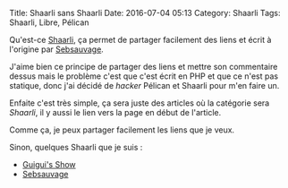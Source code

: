 Title: Shaarli sans Shaarli
Date: 2016-07-04 05:13
Category: Shaarli
Tags: Shaarli, Libre, Pélican

Qu'est-ce [Shaarli](https://www.shaarli.fr/my.php), ça permet de partager facilement des liens et écrit à l'origine par [Sebsauvage](http://sebsauvage.net/).

J'aime bien ce principe de partager des liens et mettre son commentaire dessus mais le problème c'est que c'est écrit en PHP et que ce n'est pas statique, donc j'ai décidé de *hacker* Pélican et Shaarli pour m'en faire un.

Enfaite c'est très simple, ça sera juste des articles où la catégorie sera *Shaarli*, il y aussi le lien vers la page en début de l'article.

Comme ça, je peux partager facilement les liens que je veux.

Sinon, quelques Shaarli que je suis :

- [Guigui's Show](http://www.guiguishow.info/)
- [Sebsauvage](http://sebsauvage.net/links/)
